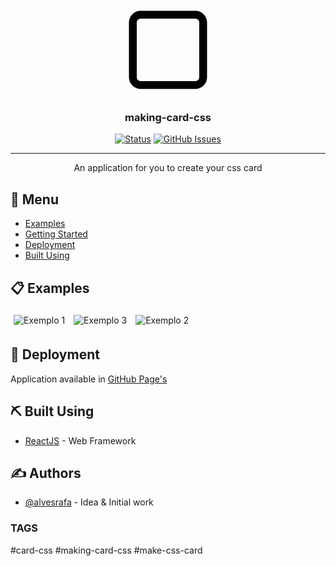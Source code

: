 <p align="center">
  <a href="" rel="noopener">
 <svg xmlns="http://www.w3.org/2000/svg" width="150" height="150" viewBox="0 0 24 24" fill="none" stroke="#000" stroke-width="2" stroke-linecap="round" stroke-linejoin="round" class="feather feather-square"><rect x="3" y="3" width="18" height="18" rx="2" ry="2"></rect></svg>
 </a>
</p>

<h3 align="center">making-card-css</h3>

<div align="center">

[![Status](https://img.shields.io/badge/status-developing-green)]()
[![GitHub Issues](https://img.shields.io/badge/author-raufa-red)](https://github.com/alvesrafa)


</div>

---

<p align="center"> 
An application for you to create your css card
    <br> 
</p>

## 📝 Menu

- [Examples](#examples)
- [Getting Started](#deployment)
- [Deployment](#deployment)
- [Built Using](#built_using)


## 📋 Examples <a name = "examples">

<img src="https://i.imgur.com/twv0boa.png" style="margin: 5px;"  alt="Exemplo 1">

<img src="https://i.imgur.com/GMdcGxl.png" style="margin: 5px;"  alt="Exemplo 3">

<img src="https://i.imgur.com/P7jlOGf.png" style="margin: 5px;"  alt="Exemplo 2">



## 🚀 Deployment <a name = "deployment"></a>

Application available in [GitHub Page's](https://alvesrafa.github.io/making-card)

## ⛏️ Built Using <a name = "built_using"></a>

- [ReactJS](https://reactjs.org/) - Web Framework


## ✍️ Authors <a name = "authors"></a>

- [@alvesrafa](https://github.com/alvesrafa) - Idea & Initial work

### TAGS

#card-css #making-card-css #make-css-card
